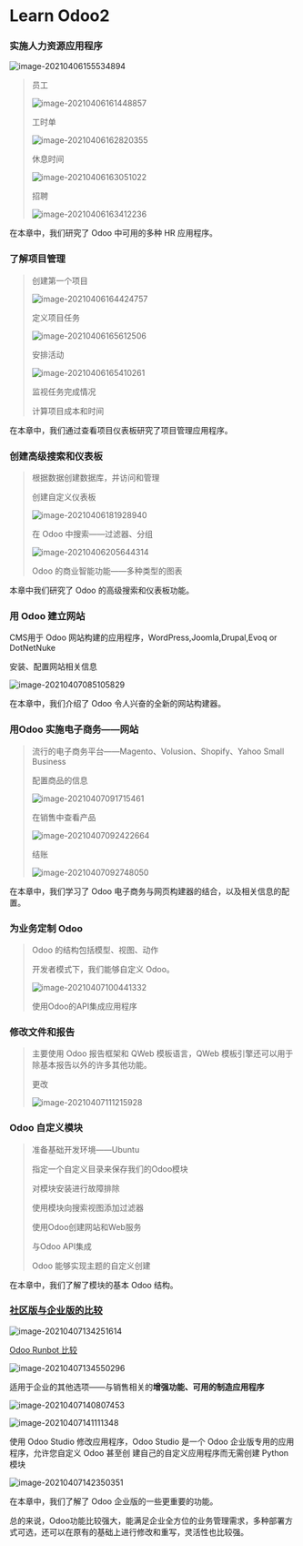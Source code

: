 # Learn Odoo2



### 实施人力资源应用程序

![image-20210406155534894](images\image-20210406155534894.png)

> 员工
>
> ![image-20210406161448857](images\image-20210406161448857.png)
>
> 工时单
>
> ![image-20210406162820355](images\image-20210406162820355.png)
>
> 休息时间
>
> ![image-20210406163051022](images\image-20210406163051022.png)
>
> 招聘
>
> ![image-20210406163412236](images\image-20210406163412236.png)

在本章中，我们研究了 Odoo 中可用的多种 HR 应用程序。



### 了解项目管理

> 创建第一个项目
>
> ![image-20210406164424757](images\image-20210406164424757.png)
>
> 定义项目任务
>
> ![image-20210406165612506](images\image-20210406165612506.png)
>
> 安排活动
>
> ![image-20210406165410261](images\image-20210406165410261.png)
>
> 监视任务完成情况
>
> 计算项目成本和时间

在本章中，我们通过查看项目仪表板研究了项目管理应用程序。



### 创建高级搜索和仪表板

> 根据数据创建数据库，并访问和管理
>
> 创建自定义仪表板
>
> ![image-20210406181928940](images\image-20210406181928940.png)
>
> 在 Odoo 中搜索——过滤器、分组
>
> ![image-20210406205644314](images\image-20210406205644314.png)
>
> Odoo 的商业智能功能——多种类型的图表

本章中我们研究了 Odoo 的高级搜索和仪表板功能。



### 用 Odoo 建立网站

CMS用于 Odoo 网站构建的应用程序，WordPress,Joomla,Drupal,Evoq or DotNetNuke

安装、配置网站相关信息

![image-20210407085105829](images\image-20210407085105829.png)

在本章中，我们介绍了 Odoo 令人兴奋的全新的网站构建器。



### 用Odoo 实施电子商务——网站

> 流行的电子商务平台——Magento、Volusion、Shopify、Yahoo Small Business
>
> 配置商品的信息
>
> ![image-20210407091715461](images\image-20210407091715461.png)
>
> 在销售中查看产品
>
> ![image-20210407092422664](images\image-20210407092422664.png)
>
> 结账
>
> ![image-20210407092748050](images\image-20210407092748050.png)

在本章中，我们学习了 Odoo 电子商务与网页构建器的结合，以及相关信息的配置。



### 为业务定制 Odoo

> Odoo 的结构包括模型、视图、动作
>
> 开发者模式下，我们能够自定义 Odoo。
>
> ![image-20210407100441332](images\image-20210407100441332.png)
>
> 使用Odoo的API集成应用程序



### 修改文件和报告

> 主要使用 Odoo 报告框架和 QWeb 模板语言，QWeb 模板引擎还可以用于除基本报告以外的许多其他功能。
>
> 更改
>
> ![image-20210407111215928](images\image-20210407111215928.png)



### Odoo 自定义模块

> 准备基础开发环境——Ubuntu
>
> 指定一个自定义目录来保存我们的Odoo模块
>
> 对模块安装进行故障排除
>
> 使用模块向搜索视图添加过滤器
>
> 使用Odoo创建网站和Web服务
>
> 与Odoo API集成
>
> Odoo 能够实现主题的自定义创建

在本章中，我们了解了模块的基本 Odoo 结构。



### [社区版与企业版的比较](https://www.odoo.com/page/editions)

![image-20210407134251614](images\image-20210407134251614.png)

[Odoo Runbot 比较](runbot.odoo.com/runbot )

![image-20210407134550296](images\image-20210407134550296.png)

适用于企业的其他选项——与销售相关的**增强功能、可用的制造应用程序**

![image-20210407140807453](images\image-20210407140807453.png)

![image-20210407141111348](images\image-20210407141111348.png)

使用 Odoo Studio 修改应用程序，Odoo Studio 是一个 Odoo 企业版专用的应用程序，允许您自定义 Odoo 甚至创 建自己的自定义应用程序而无需创建 Python 模块

![image-20210407142350351](images\image-20210407142350351.png)

在本章中，我们了解了 Odoo 企业版的一些更重要的功能。



总的来说，Odoo功能比较强大，能满足企业全方位的业务管理需求，多种部署方式可选，还可以在原有的基础上进行修改和重写，灵活性也比较强。









